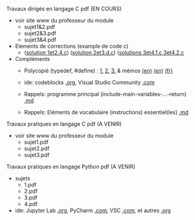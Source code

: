 Travaux dirigés en langage C pdf (EN COURS) <br>
- voir site www du professeur du module <br>
    - sujet1&2.pdf 
    - sujet2&3.pdf 
    - sujet3&4.pdf 
- Elements de corrections (example de code c)
    - ([solution 1et2.4.c](https://github.com/rpriam/cours3a/blob/main/ProgC_3A_TD1et2_solution_2.4.c.zip))
      ([solution 2et3.d.c](https://github.com/rpriam/cours3a/raw/main/TD3A_ElementsDeSolution.zip))
      ([solutions 3et4.1.c 3et4.2.c](https://github.com/rpriam/cours3a/raw/main/TD3A_ElementsDeSolution.zip)
- Compléments <br>
    - Polycopié (typedef, #define) : [1.](https://github.com/rpriam/cours3a/blob/main/memoc/polycopie_c.pdf)
                                 [2.](https://github.com/rpriam/cours3a/blob/main/memoc/polycopie2_c.pdf)
                                 [3.](https://github.com/rpriam/cours3a/blob/main/memoc/polycopie3_c.pdf) 
   & mémos [(en)](https://github.com/rpriam/cours3a/blob/main/memoc/refcard_c.pdf) 
            [(en)](https://github.com/rpriam/cours3a/blob/main/memoc/cheatsheet_c.pdf) 
            [(fr)](https://github.com/rpriam/cours3a/blob/main/memoc/aidememoire_c.pdf)
   - ide: codeblocks [.org](https://www.codeblocks.org/), Visual Studio Community [.com](https://visualstudio.microsoft.com/fr/vs/community/)
          
   - Rappels: programme principal (include-main-variables-...-return) [.md](https://github.com/rpriam/cours3a/blob/main/memoc/main.md)
   - Rappels: Eléments de vocabulaire (instructions) essentiel(les) [.md](https://github.com/rpriam/cours3a/blob/main/memoc/syntax.md)
   
Travaux pratiques en langage C pdf (A VENIR) <br>
- voir site www du professeur du module <br>
    - sujet1.pdf
    - sujet2.pdf
    - sujet3.pdf
 
Travaux pratiques en langage Python pdf (A VENIR) <br>
- sujets
    - 1.pdf 
    - 2.pdf
    - 3.pdf
    - 4.pdf
- ide: Jupyter Lab [.org](https://jupyter.org/),
       PyCharm [.com](https://www.jetbrains.com/fr-fr/pycharm/),
       VSC [.com](https://visualstudio.microsoft.com/fr/vs/community/),
       et autres [.org](https://wiki.python.org/moin/IntegratedDevelopmentEnvironments)
